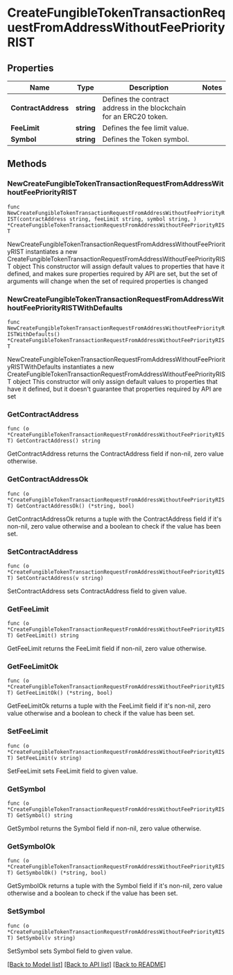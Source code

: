 # CreateFungibleTokenTransactionRequestFromAddressWithoutFeePriorityRIST

## Properties

Name | Type | Description | Notes
------------ | ------------- | ------------- | -------------
**ContractAddress** | **string** | Defines the contract address in the blockchain for an ERC20 token. | 
**FeeLimit** | **string** | Defines the fee limit value. | 
**Symbol** | **string** | Defines the Token symbol. | 

## Methods

### NewCreateFungibleTokenTransactionRequestFromAddressWithoutFeePriorityRIST

`func NewCreateFungibleTokenTransactionRequestFromAddressWithoutFeePriorityRIST(contractAddress string, feeLimit string, symbol string, ) *CreateFungibleTokenTransactionRequestFromAddressWithoutFeePriorityRIST`

NewCreateFungibleTokenTransactionRequestFromAddressWithoutFeePriorityRIST instantiates a new CreateFungibleTokenTransactionRequestFromAddressWithoutFeePriorityRIST object
This constructor will assign default values to properties that have it defined,
and makes sure properties required by API are set, but the set of arguments
will change when the set of required properties is changed

### NewCreateFungibleTokenTransactionRequestFromAddressWithoutFeePriorityRISTWithDefaults

`func NewCreateFungibleTokenTransactionRequestFromAddressWithoutFeePriorityRISTWithDefaults() *CreateFungibleTokenTransactionRequestFromAddressWithoutFeePriorityRIST`

NewCreateFungibleTokenTransactionRequestFromAddressWithoutFeePriorityRISTWithDefaults instantiates a new CreateFungibleTokenTransactionRequestFromAddressWithoutFeePriorityRIST object
This constructor will only assign default values to properties that have it defined,
but it doesn't guarantee that properties required by API are set

### GetContractAddress

`func (o *CreateFungibleTokenTransactionRequestFromAddressWithoutFeePriorityRIST) GetContractAddress() string`

GetContractAddress returns the ContractAddress field if non-nil, zero value otherwise.

### GetContractAddressOk

`func (o *CreateFungibleTokenTransactionRequestFromAddressWithoutFeePriorityRIST) GetContractAddressOk() (*string, bool)`

GetContractAddressOk returns a tuple with the ContractAddress field if it's non-nil, zero value otherwise
and a boolean to check if the value has been set.

### SetContractAddress

`func (o *CreateFungibleTokenTransactionRequestFromAddressWithoutFeePriorityRIST) SetContractAddress(v string)`

SetContractAddress sets ContractAddress field to given value.


### GetFeeLimit

`func (o *CreateFungibleTokenTransactionRequestFromAddressWithoutFeePriorityRIST) GetFeeLimit() string`

GetFeeLimit returns the FeeLimit field if non-nil, zero value otherwise.

### GetFeeLimitOk

`func (o *CreateFungibleTokenTransactionRequestFromAddressWithoutFeePriorityRIST) GetFeeLimitOk() (*string, bool)`

GetFeeLimitOk returns a tuple with the FeeLimit field if it's non-nil, zero value otherwise
and a boolean to check if the value has been set.

### SetFeeLimit

`func (o *CreateFungibleTokenTransactionRequestFromAddressWithoutFeePriorityRIST) SetFeeLimit(v string)`

SetFeeLimit sets FeeLimit field to given value.


### GetSymbol

`func (o *CreateFungibleTokenTransactionRequestFromAddressWithoutFeePriorityRIST) GetSymbol() string`

GetSymbol returns the Symbol field if non-nil, zero value otherwise.

### GetSymbolOk

`func (o *CreateFungibleTokenTransactionRequestFromAddressWithoutFeePriorityRIST) GetSymbolOk() (*string, bool)`

GetSymbolOk returns a tuple with the Symbol field if it's non-nil, zero value otherwise
and a boolean to check if the value has been set.

### SetSymbol

`func (o *CreateFungibleTokenTransactionRequestFromAddressWithoutFeePriorityRIST) SetSymbol(v string)`

SetSymbol sets Symbol field to given value.



[[Back to Model list]](../README.md#documentation-for-models) [[Back to API list]](../README.md#documentation-for-api-endpoints) [[Back to README]](../README.md)



